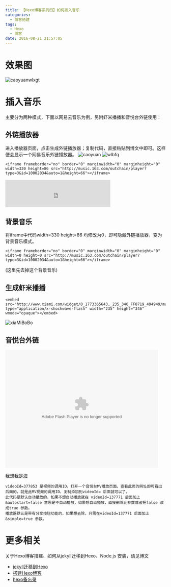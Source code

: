 ```yaml
---
title: 【Hexo博客系列四】如何插入音乐
categories:
  - 博客搭建
tags:
  - Hexo
  - 博客
date: 2016-08-21 21:57:05
---
```


# 效果图
![caoyuanwlxgt](http://ob6otnqbf.bkt.clouddn.com/aa51e01d5788a767fee817b3f5b819d5.png)    


# 插入音乐
主要分为两种模式，下面以网易云音乐为例，另附虾米播播和音悦台外链使用：


## 外链播放器
进入播放器页面，点击生成外链播放器；复制代码，直接粘贴到博文中即可。这样便会显示一个网易音乐外链播放器。
![caoyuan](http://ob6otnqbf.bkt.clouddn.com/af6b51545c8bdcb9e14683510136e22f.png)
![wlbfq](http://ob6otnqbf.bkt.clouddn.com/898994da90972b946c288c56cff688b9.png)
```
<iframe frameborder="no" border="0" marginwidth="0" marginheight="0" width=330 height=86 src="http://music.163.com/outchain/player?type=3&id=10002034&auto=1&height=66"></iframe>
```
<iframe frameborder="no" border="0" marginwidth="0" marginheight="0" width=330 height=86 src="http://music.163.com/outchain/player?type=3&id=10002034&auto=1&height=66"></iframe>  


## 背景音乐
将iframe中代码width=330 height=86 均修改为0，即可隐藏外链播放器，变为背景音乐模式。
```
<iframe frameborder="no" border="0" marginwidth="0" marginheight="0" width=0 height=0 src="http://music.163.com/outchain/player?type=3&id=10002034&auto=1&height=66"></iframe>
```
> <!-- <iframe frameborder="no" border="0" marginwidth="0" marginheight="0" width=0 height=0 src="http://music.163.com/outchain/player?type=3&id=10002034&auto=1&height=66"></iframe> -->
(这里先去掉这个背景音乐)    


## 生成虾米播播
```
<embed src="http://www.xiami.com/widget/0_1773365643,_235_346_FF8719_494949/multiPlayer.swf" type="application/x-shockwave-flash" width="235" height="346" wmode="opaque"></embed>
```
![xiaMiBoBo](http://ob6otnqbf.bkt.clouddn.com/3a3caa9f29ff803989187d1589d21bb3.png)


## 音悦台外链
<object id='splayer' width='480' height='370' ><param name='allowScriptAccess' value='always' /><embed pluginspage='http://www.macromedia.com/go/getflashplayer' src='http://www.yinyuetai.com/swf/player.swf?videoId=377853&simple=true' type='application/x-shockwave-flash' name='splayer' allowFullScreen='true' allowScriptAccess='always' width='480' height='370'></embed></object>

[我想我是海](http://v.yinyuetai.com/video/377853)

```
videoId=377853 是视频的调用ID，打开一个音悦台MV播放页面，查看此页的网址即可看出后面的，就是此MV视频的调用ID，复制添加到videoId= 后面就可以了。
此代码是默认自动播放的，如果不想自动播放就在 videoId=137771 后面加上 &autostart=false 意思是不自动播放，如果想自动播放，直接删除此参数或者把false 改成true 参数。
播放器默认是带有分享按钮功能的，如果想去除，只需在videoId=137771 后面加上&simple=true 参数。
```


# 更多相关
关于Hexo博客搭建、如何从jekyll迁移到Hexo、Node.js 安装，请见博文
* [jekyll迁移到Hexo](http://mrscorpion.github.io/2015/02/05/jekeyll2hexo/)
* [搭建Hexo博客](http://mrscorpion.github.io/2014/02/08/搭建Hexo博客/)
* [hexo备忘录](http://mrscorpion.github.io/2014/02/02/Tag-Plugins/)
